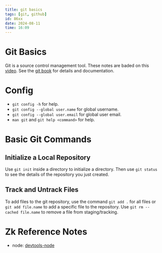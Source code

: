 ```yaml
---
title: git basics
tags: [git, github] 
id: 86xx
date: 2024-08-11
time: 16:09
---
```


# Git Basics 

Git is a source control management tool. These notes are baded on this [video](https://youtu.be/tRZGeaHPoaw?si=Bp-UJbQDkWQa3_Pz). See
the [git book](https://git-scm.com/book/en/v2) for details and documentation. 

# Config

- `git config -h` for help. 
- `git config --global user.name` for global username.
- `git config --global user.email` for global user email. 
- `man git` and `git help <command>` for help.

# Basic Git Commands

## Initialize a Local Repository

Use `git init` inside a directory to initialize a directory. Then use `git status`
to see the details of the repository you just created. 

## Track and Untrack Files

To add files to the git repository, use the command `git add .` for all files
or `git add file.name` to add a specific file to the repository. Use 
`git rm --cached file.name` to remove a file from staging/tracking.

# Zk Reference Notes

- node: [devtools-node](3zgk-devtools-node.md)

